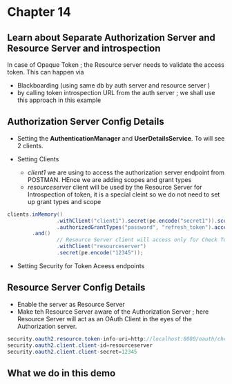 # Chapter 14

## Learn about Separate Authorization Server and Resource Server and introspection 
In case of Opaque Token ; the Resource server needs to validate the access token. 
This can happen via 
*   Blackboarding (using same db by auth server and resource server )
*   by calling token introspection   URL from the auth server   ; we shall use this approach in this example 

## Authorization Server Config Details 

*   Setting the __AuthenticationManager__ and __UserDetailsService__. To will see 2 clients. 

*   Setting Clients 
    *   _client1_ we are using to access the authorization server endpoint from POSTMAN. HEnce we are adding scopes and grant types 
    *   _resourceserver_ client will be used by the  Resource Server for Introspection of token, it is a special cleint so we do not need to set up grant types and scope
````java
clients.inMemory()
                .withClient("client1").secret(pe.encode("secret1")).scopes("read")
				.authorizedGrantTypes("password", "refresh_token").accessTokenValiditySeconds(5000)
		.and()
				// Resource Server client will access only for Check Token, it is not an ordinary cleint; so we do  not need scope, grant types etc
				.withClient("resourceserver")
				.secret(pe.encode("12345"));
````
*   Setting Security for Token Aceess endpoints  

## Resource Server Config Details 
* Enable the server as Resource Server 
* Make teh Resource Server aware of the Authorization Server ; here Resource Server will act as an OAuth Client in the eyes of the Authorization server. 

````java
security.oauth2.resource.token-info-uri=http://localhost:8080/oauth/check_token
security.oauth2.client.client-id=resourceserver
security.oauth2.client.client-secret=12345
````

## What we do in this demo 
